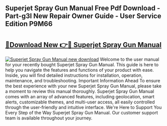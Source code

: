 ## Superjet Spray Gun Manual Free Pdf Download - Part-g3I New Repair Owner Guide - User Service Edition P9M66

# <h2><a href="http://bc21269.oget.top/?id=Superjet+Spray+Gun+Manual">🔗Download New 👉🔴 Superjet Spray Gun Manual</a></h2>

[![Superjet Spray Gun Manual new download](https://i.imgur.com/5g1atiW.png)](http://bc21269.oget.top/?id=Superjet+Spray+Gun+Manual)
Welcome to the user manual for your recently bought Superjet Spray Gun Manual. This guide is here to help you navigate the features and functions of your product with ease. Inside, you will find detailed instructions for installation, operation, maintenance, and troubleshooting. Important Information Ahead To ensure the best experience with your new Superjet Spray Gun Manual, please take a moment to review this manual thoroughly. Superjet Spray Gun Manual comes with an array of advanced features, including geolocation, smart alerts, customizable themes, and multi-user access, all easily controlled through the user-friendly and intuitive interface. We're Here to Support You Every Step of the Way Superjet Spray Gun Manual. Our customer support team is available throughout your journey.
